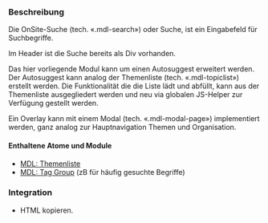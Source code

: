 ### Beschreibung
 
Die OnSite-Suche (tech. «.mdl-search») oder Suche, ist ein Eingabefeld für Suchbegriffe. 
 
Im Header ist die Suche bereits als Div vorhanden.
 
Das hier vorliegende Modul kann um einen Autosuggest erweitert werden. Der Autosuggest kann analog der Themenliste (tech. «.mdl-topiclist») erstellt werden. Die Funktionalität die die Liste lädt und abfüllt, kann aus der Themenliste ausgegliedert werden und neu via globalen JS-Helper zur Verfügung gestellt werden.
 
Ein Overlay kann mit einem Modal (tech. «.mdl-modal-page») implementiert werden, ganz analog zur Hauptnavigation Themen und Organisation.
 
#### Enthaltene Atome und Module
* <a href="../topiclist/topiclist.html">MDL: Themenliste</a>
* <a href="../tag_group/tag_group.html">MDL: Tag Group</a> (zB für häufig gesuchte Begriffe)
 
### Integration
* HTML kopieren.
 
